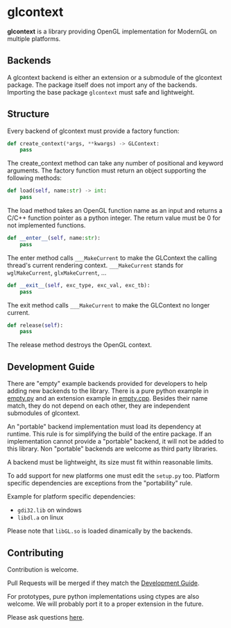 # glcontext

**glcontext** is a library providing OpenGL implementation for ModernGL on multiple platforms.

## Backends

A glcontext backend is either an extension or a submodule of the glcontext package.
The package itself does not import any of the backends.
Importing the base package `glcontext` must safe and lightweight.

## Structure

Every backend of glcontext must provide a factory function:

```py
def create_context(*args, **kwargs) -> GLContext:
    pass
```

The create\_context method can take any number of positional and keyword arguments.
The factory function must return an object supporting the following methods:

```py
def load(self, name:str) -> int:
    pass
```

The load method takes an OpenGL function name as an input and returns a C/C++ function pointer as a python integer.
The return value must be 0 for not implemented functions.

```py
def __enter__(self, name:str):
    pass
```

The enter method calls `___MakeCurrent` to make the GLContext the calling thread's current rendering context.
`___MakeCurrent` stands for `wglMakeCurrent`, `glxMakeCurrent`, ...

```py
def __exit__(self, exc_type, exc_val, exc_tb):
    pass
```

The exit method calls `___MakeCurrent` to make the GLContext no longer current.

```py
def release(self):
    pass
```

The release method destroys the OpenGL context.

## Development Guide

There are "empty" example backends provided for developers to help adding new backends to the library.
There is a pure python example in [empty.py](#) and an extension example in [empty.cpp](#).
Besides their name match, they do not depend on each other, they are independent submodules of glcontext.

An "portable" backend implementation must load its dependency at runtime.
This rule is for simplifying the build of the entire package.
If an implementation cannot provide a "portable" backend, it will not be added to this library.
Non "portable" backends are welcome as third party libraries.

A backend must be lightweight, its size must fit within reasonable limits.

To add support for new platforms one must edit the `setup.py` too.
Platform specific dependencies are exceptions from the "portability" rule.

Example for platform specific dependencies:

- `gdi32.lib` on windows
- `libdl.a` on linux

Please note that `libGL.so` is loaded dinamically by the backends.

## Contributing

Contribution is welcome.

Pull Requests will be merged if they match the [Development Guide](#).

For prototypes, pure python implementations using ctypes are also welcome.
We will probably port it to a proper extension in the future.

Please ask questions [here](https://github.com/moderngl/glcontext/issues).
